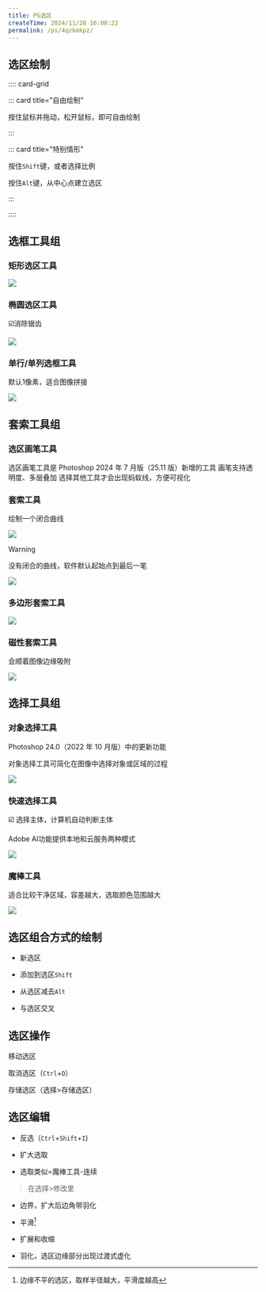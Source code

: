```yaml
---
title: PS选区
createTime: 2024/11/28 16:00:22
permalink: /ps/4qzkmkpz/
---
```

## 选区绘制

:::: card-grid

::: card title="自由绘制"

按住鼠标并拖动，松开鼠标，即可自由绘制

:::

::: card title="特别情形"

按住`Shift`键，或者选择比例

按住`Alt`键，从中心点建立选区

:::

::::

## 选框工具组

### 矩形选区工具

![](https://file.iglooblog.top/ps/%E5%BD%95%E5%B1%8F2025-06-07%2021.46.49.gif)

### 椭圆选区工具

☑️消除锯齿

![](https://file.iglooblog.top/ps/%E5%BD%95%E5%B1%8F2025-06-07%2021.54.17.gif)


### 单行/单列选框工具

默认1像素，适合图像拼接

![](https://file.iglooblog.top/ps/%E5%BD%95%E5%B1%8F2025-06-07%2021.56.14.gif)

## 套索工具组

### 选区画笔工具

选区画笔工具是 Photoshop 2024 年 7 月版（25.11 版）新增的工具
画笔支持透明度、多层叠加
选择其他工具才会出现蚂蚁线，方便可视化

### 套索工具

绘制一个闭合曲线

![](https://file.iglooblog.top/ps/%E5%9B%BE%E5%83%8F.gif)

>[!warning]
>
>没有闭合的曲线，软件默认起始点到最后一笔

![](https://file.iglooblog.top/ps/%E5%BD%95%E5%B1%8F2025-06-07%2021.59.19.gif)


### 多边形套索工具

![](https://file.iglooblog.top/ps/%E5%BD%95%E5%B1%8F2025-06-07%2021.59.52.gif)

### 磁性套索工具

会顺着图像边缘吸附

![](https://file.iglooblog.top/ps/%E5%BD%95%E5%B1%8F2025-06-07%2022.00.17.gif)

## 选择工具组

### 对象选择工具

Photoshop 24.0（2022 年 10 月版）中的更新功能

对象选择工具可简化在图像中选择对象或区域的过程

![](https://file.iglooblog.top/ps/%E6%88%AA%E5%B1%8F2025-06-07%2022.11.36.png)

### 快速选择工具

☑️ 选择主体，计算机自动判断主体

Adobe AI功能提供本地和云服务两种模式

![](https://file.iglooblog.top/ps/%E5%BD%95%E5%B1%8F2025-06-07%2022.06.31.gif)

### 魔棒工具

适合比较干净区域，容差越大，选取颜色范围越大

![](https://file.iglooblog.top/ps/%E5%BD%95%E5%B1%8F2025-06-07%2022.10.42.gif)

## 选区组合方式的绘制

- 新选区

- 添加到选区`Shift`

- 从选区减去`Alt`
- 与选区交叉

## 选区操作

移动选区

取消选区（`Ctrl`+`D`）

存储选区（选择>存储选区）

## 选区编辑

- 反选（`Ctrl`+`Shift`+`I`)

- 扩大选取

- 选取类似=魔棒工具-连续

> 在选择>修改里

- 边界，扩大后边角带羽化

- 平滑[^1]

- 扩展和收缩

- 羽化，选区边缘部分出现过渡式虚化

[^1]:边缘不平的选区，取样半径越大，平滑度越高